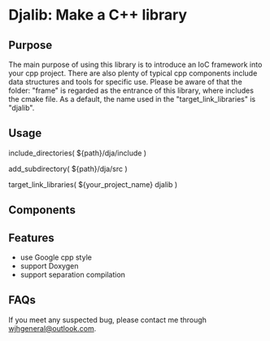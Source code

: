 # Djalib: Make a C++ library

## Purpose
The main purpose of using this library is to introduce an IoC framework into your cpp project.
There are also plenty of typical cpp components include data structures and tools for specific use.
Please be aware of that the folder: "frame" is regarded as the entrance of this library, where includes the cmake file.
As a default, the name used in the "target_link_libraries" is "djalib".

## Usage
include_directories( ${path}/dja/include )

add_subdirectory( ${path}/dja/src )

target_link_libraries( ${your_project_name} djalib )

## Components

## Features
- use Google cpp style
- support Doxygen
- support separation compilation

## FAQs
If you meet any suspected bug, please contact me through <wjhgeneral@outlook.com>.